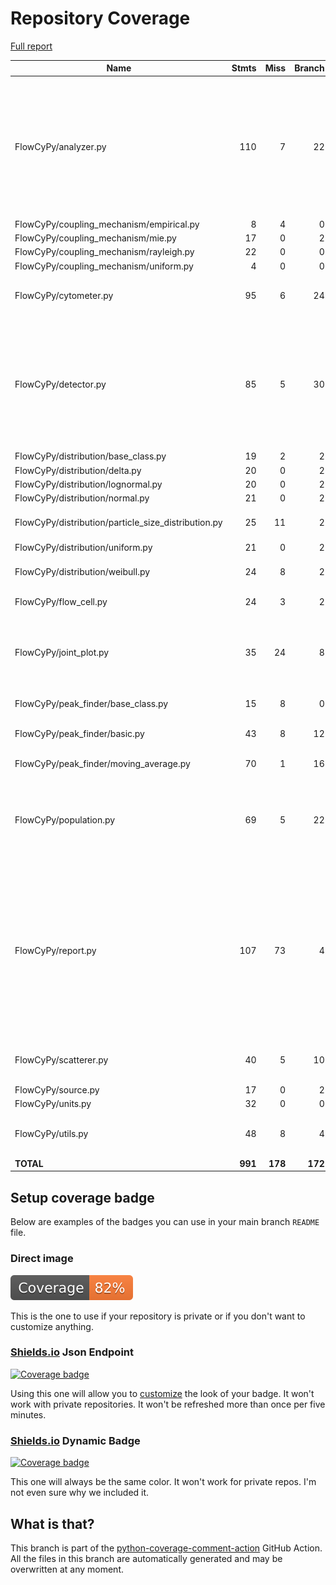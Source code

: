 # Repository Coverage

[Full report](https://htmlpreview.github.io/?https://github.com/MartinPdeS/FlowCyPy/blob/python-coverage-comment-action-data/htmlcov/index.html)

| Name                                                  |    Stmts |     Miss |   Branch |   BrPart |   Cover |   Missing |
|------------------------------------------------------ | -------: | -------: | -------: | -------: | ------: | --------: |
| FlowCyPy/analyzer.py                                  |      110 |        7 |       22 |        6 |     90% |155-156, 226, 248-249, 265->256, 313->321, 321->287, 325-331 |
| FlowCyPy/coupling\_mechanism/empirical.py             |        8 |        4 |        0 |        0 |     50% |     37-46 |
| FlowCyPy/coupling\_mechanism/mie.py                   |       17 |        0 |        2 |        0 |    100% |           |
| FlowCyPy/coupling\_mechanism/rayleigh.py              |       22 |        0 |        0 |        0 |    100% |           |
| FlowCyPy/coupling\_mechanism/uniform.py               |        4 |        0 |        0 |        0 |    100% |           |
| FlowCyPy/cytometer.py                                 |       95 |        6 |       24 |        2 |     92% |141-142, 188-191 |
| FlowCyPy/detector.py                                  |       85 |        5 |       30 |       10 |     87% |59->58, 73, 77->76, 91, 95->94, 109, 113->112, 127, 228->exit, 257 |
| FlowCyPy/distribution/base\_class.py                  |       19 |        2 |        2 |        0 |     90% |    26, 30 |
| FlowCyPy/distribution/delta.py                        |       20 |        0 |        2 |        0 |    100% |           |
| FlowCyPy/distribution/lognormal.py                    |       20 |        0 |        2 |        0 |    100% |           |
| FlowCyPy/distribution/normal.py                       |       21 |        0 |        2 |        0 |    100% |           |
| FlowCyPy/distribution/particle\_size\_distribution.py |       25 |       11 |        2 |        0 |     59% |48, 64-71, 92-99 |
| FlowCyPy/distribution/uniform.py                      |       21 |        0 |        2 |        0 |    100% |           |
| FlowCyPy/distribution/weibull.py                      |       24 |        8 |        2 |        0 |     69% |39, 55-57, 76-81 |
| FlowCyPy/flow\_cell.py                                |       24 |        3 |        2 |        0 |     88% | 64-65, 68 |
| FlowCyPy/joint\_plot.py                               |       35 |       24 |        8 |        0 |     26% |16-21, 25-26, 30-33, 42-44, 54-60, 65-66, 70-72 |
| FlowCyPy/peak\_finder/base\_class.py                  |       15 |        8 |        0 |        0 |     47% |34-42, 46-55 |
| FlowCyPy/peak\_finder/basic.py                        |       43 |        8 |       12 |        1 |     69% |83->86, 141-152 |
| FlowCyPy/peak\_finder/moving\_average.py              |       70 |        1 |       16 |        2 |     97% |96->99, 213 |
| FlowCyPy/population.py                                |       69 |        5 |       22 |        8 |     86% |51->50, 65, 70->69, 84, 89->88, 103, 111, 210 |
| FlowCyPy/report.py                                    |      107 |       73 |        4 |        0 |     32% |13, 45-49, 53-58, 62-64, 68-76, 80-93, 97-133, 137-154, 158-162, 166, 179-190, 196-244 |
| FlowCyPy/scatterer.py                                 |       40 |        5 |       10 |        2 |     86% |99-103, 106->71 |
| FlowCyPy/source.py                                    |       17 |        0 |        2 |        0 |    100% |           |
| FlowCyPy/units.py                                     |       32 |        0 |        0 |        0 |    100% |           |
| FlowCyPy/utils.py                                     |       48 |        8 |        4 |        0 |     85% |25, 30, 79-84, 88-89, 110 |
|                                             **TOTAL** |  **991** |  **178** |  **172** |   **31** | **80%** |           |


## Setup coverage badge

Below are examples of the badges you can use in your main branch `README` file.

### Direct image

[![Coverage badge](https://raw.githubusercontent.com/MartinPdeS/FlowCyPy/python-coverage-comment-action-data/badge.svg)](https://htmlpreview.github.io/?https://github.com/MartinPdeS/FlowCyPy/blob/python-coverage-comment-action-data/htmlcov/index.html)

This is the one to use if your repository is private or if you don't want to customize anything.

### [Shields.io](https://shields.io) Json Endpoint

[![Coverage badge](https://img.shields.io/endpoint?url=https://raw.githubusercontent.com/MartinPdeS/FlowCyPy/python-coverage-comment-action-data/endpoint.json)](https://htmlpreview.github.io/?https://github.com/MartinPdeS/FlowCyPy/blob/python-coverage-comment-action-data/htmlcov/index.html)

Using this one will allow you to [customize](https://shields.io/endpoint) the look of your badge.
It won't work with private repositories. It won't be refreshed more than once per five minutes.

### [Shields.io](https://shields.io) Dynamic Badge

[![Coverage badge](https://img.shields.io/badge/dynamic/json?color=brightgreen&label=coverage&query=%24.message&url=https%3A%2F%2Fraw.githubusercontent.com%2FMartinPdeS%2FFlowCyPy%2Fpython-coverage-comment-action-data%2Fendpoint.json)](https://htmlpreview.github.io/?https://github.com/MartinPdeS/FlowCyPy/blob/python-coverage-comment-action-data/htmlcov/index.html)

This one will always be the same color. It won't work for private repos. I'm not even sure why we included it.

## What is that?

This branch is part of the
[python-coverage-comment-action](https://github.com/marketplace/actions/python-coverage-comment)
GitHub Action. All the files in this branch are automatically generated and may be
overwritten at any moment.